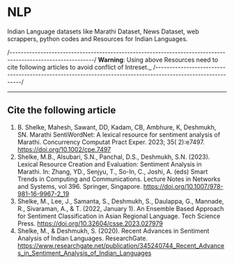 # NLP
Indian Language datasets like Marathi Dataset, News Dataset, web scrappers, python codes and Resources for Indian Languages.

/------------------------------------------------------------------------------------------------------------/
**Warning**: Using above Resources need to cite following articles to avoid conflict of Intreset._
/------------------------------------------------------------------------------------------------------------/

------------------------------------------------------------------------------------------------------------
**Cite the following article**
------------------------------------------------------------------------------------------------------------


  1. B. Shelke, Mahesh, Sawant, DD, Kadam, CB, Ambhure, K, Deshmukh, SN. Marathi SentiWordNet: A lexical resource for sentiment analysis of Marathi. Concurrency Computat Pract Exper. 2023; 35( 2):e7497.  https://doi.org/10.1002/cpe.7497
  2. Shelke, M.B., Alsubari, S.N., Panchal, D.S., Deshmukh, S.N. (2023). Lexical Resource Creation and Evaluation: Sentiment Analysis in Marathi. In: Zhang, YD., Senjyu, T., So-In, C., Joshi, A. (eds) Smart Trends in Computing and Communications. Lecture Notes in Networks and Systems, vol 396. Springer, Singapore. https://doi.org/10.1007/978-981-16-9967-2_19
  3. Shelke, M., Lee, J., Samanta, S., Deshmukh, S., Daulappa, G., Mannade, R., Sivaraman, A., & T. (2022, January 1). An Ensemble Based Approach for Sentiment Classification in Asian Regional Language. Tech Science Press. https://doi.org/10.32604/csse.2023.027979
  4. Shelke, M., & Deshmukh, S. (2020). Recent Advances in Sentiment Analysis of Indian Languages. ResearchGate. https://www.researchgate.net/publication/345240744_Recent_Advances_in_Sentiment_Analysis_of_Indian_Languages


